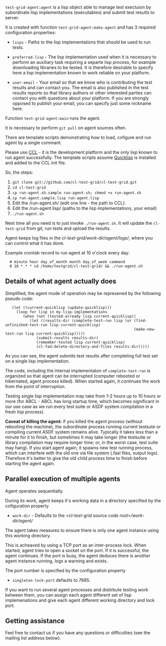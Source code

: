 `test-grid-agent:agent` is a lisp object able
to manage test exectuion by subordinate lisp
implementations (executables) and submit test
resutls to server.

It is created with function `test-grid-agent:make-agent`
and has 3 required configuration properties:

- `lisps` - Paths to the lisp implementations
            that should be used to run tests.

- `preferred-lisp` - The lisp implementation used when
               it is necessary to perform an auxiliary task
               requiring a separte lisp process, for example
               downloading libraries to be tested.
               It is therefore desirable to specify here 
               a lisp implementation known to work reliable
               on your platform.

- `user-email` - Your email so that we know who is contributing
               the test results and can contact you. The
               email is also published in the test results
               reports so that library authors or other interested
               parties can contact you with questions about your platform.
               If you are strongly opposed to publish your email,
               you can specify just some nickname here.

Function `test-grid-agent:main` runs the agent.

It is necessary to perform `git pull` on agent sources
often.

There are template scripts demonstrating how to
load, cofigure and run agent by a single commant.

Please use [CCL](http://ccl.clozure.com/) - it is the development platform and the only
lisp known to run agent successfully. The template scripts
assume [Quicklisp](http://www.quicklisp.org/beta/) is installed and added to the CCL init file.

So, the steps:

1. `git clone git://github.com/cl-test-grid/cl-test-grid.git`
2. `cd cl-test-grid`
3. `cp run-agent.sh.sample run-agent.sh; chmod +x run-agent.sh`
4. `cp run-agent.sample.lisp run-agent.lisp`
5. Edit the /run-agent.sh/ (edit one line - the path to CCL).
6. Edit the /run-agent.lisp/ (paths to the lisp implementations, your email)
7. `./run-agent.sh`

Next time all you need is to just invoke `./run-agent.sh`. It will update the 
`cl-test-grid` from git, run tests and upload the results.

Agent keeps log files in the _cl-test-grid/work-dir/agent/logs/_,
where you can control what it has done.

Example crontab record to run agent at 10 o'clock every day:   
``` shell
  # minute hour day_of_month month day_of_week command
  0 10 * * * cd /home/testgrid/cl-test-grid/ && ./run-agent.sh
```

Details of what agent actually does
-----------------------------------

Simplified, the agent mode of operation may be represened
by the following pseudo code:

``` common-lisp
   (let ((current-quicklisp (update-quicklisp)))
     (loop for lisp in my-lisp-implementations
        (when (not (tested-already lisp current-quicklisp))
           (let ((results-dir (complete-test-run lisp (or (find-unfinished-test-run lisp current-quicklisp)
                                                          (make-new-test-run lisp current-quicklisp)))))
              (submit-results results-dir)
              (remember-tested lisp current-quicklisp)
              (cl-fad:delete-directory-and-files results-dir)))))
```

As you can see, the agent submits test results after
completing full test set on a single lisp implementation. 

The code, including the internal implementaton
of `complete-test-run` is organized so that agent can
be interrupted (computer rebooted or hibernated,
agent process killed). When started again, it continues
the work from the point of interruption.

Testing single lisp implementation may take from 1-2
hours up to 10 hours or more (for ABCL - ABCL has long
startup time, which becomes significant in our use case
as we run every test suite or ASDF system compilation
in a fresh lisp process).

**Caveat of killing the agent:** if you killed the agent process
(without rebooting the machine), the subordinate process
running current testsute or compiling current ASDF system
remains alive. Typically it takes less than a minute for
it to finish, but sometimes it may take longer (the
testsuite or library compilation may require longer
time; or, in the worst case, test suite may hang).
If you start agent again, it spawns new test running
process, which can interfere with the old one via file
system (.fasl files, output logs). Therefore it's better
to give the old child process time to finish before
starting the agent again.

Parallel execution of multiple agents
-------------------------------------

Agent operates sequentially.

During its work, agent keeps it's working data in
a directory specified by the cofiguration property
- `work-dir` - Defaults to the _&lt;cl-test-grid source code root&gt;/work-dir/agent/_

The agent takes measures to ensure there is only
one agent instance using this working directory.

This is acheaved by using a TCP port as an inter-process
lock. When started, agent tries to open a socket on
the port. If it is successful, the agent continues.
If the port is busy, the agent deduces there is
another agent instance running, logs a warning
and exists.

The port number is specified by the configuration
property
- `singleton-lock-port` defaults to 7685.

If you want to run several agent processes
and distirbute testing work between them,
you can assign each agent different set 
of lisp implemenations and give each
agent different working directory and lock
port.

Getting assistance
------------------

Feel free to contact us if you have any questions or
difficulties (see the mailing list address below).